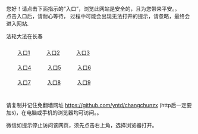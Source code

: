 您好！请点击下面指示的“入口”，浏览此网站是安全的，且为您带来平安。。 <br/>
点击入口后，请耐心等待， 过程中可能会出现无法打开的提示，请忽略，最终会进入网站. </br>

法轮大法在长春<br/>
<div style="padding:10px"><a style="margin:20px" target="_blank" href="https://d25q6qx7xqn7yt.cloudfront.net/2Qpsp?rvarieio" id="ccLink1" rel="nofollow">入口1</a> <a target="_blank" style="margin:20px" href="https://d3nt5l70d3q993.cloudfront.net/2Qpsp?ofvaeq" id="ccLink2" rel="nofollow">入口2</a> <a style="margin:20px" target="_blank" href="https://d1a8eupwwcy3ft.cloudfront.net/2Qpsp?xzpxucu" id="ccLink3" rel="nofollow">入口3</a></div>

<div style="padding:10px" ><a style="margin:20px" target="_blank" href="https://d25q6qx7xqn7yt.cloudfront.net/2Qpsp?rvarieio" id="ccLink4" rel="nofollow">入口4</a> <a style="margin:20px" href="https://d3nt5l70d3q993.cloudfront.net/2Qpsp?ofvaeq" target="_blank" id="ccLink5" rel="nofollow">入口5</a> <a style="margin:20px" href="https://d1a8eupwwcy3ft.cloudfront.net/2Qpsp?xzpxucu" target="_blank" id="ccLink6" rel="nofollow">入口6</a></div>

<div style="padding:10px"><a style="margin:20px" target="_blank" href="https://d25q6qx7xqn7yt.cloudfront.net/2Qpsp?rvarieio" id="ccLink7" rel="nofollow">入口7</a> <a style="margin:20px" href="https://d3nt5l70d3q993.cloudfront.net/2Qpsp?ofvaeq" target="_blank" id="ccLink8" rel="nofollow">入口8</a> <a style="margin:20px" target="_blank" href="https://d1a8eupwwcy3ft.cloudfront.net/2Qpsp?xzpxucu" id="ccLink9" rel="nofollow">入口9</a></div>

<br/>



请复制并记住免翻墙网址 https://github.com/yntd/changchunzx (http后一定要加s)，在电脑或手机的浏览器均可访问。。<br/>

微信如提示停止访问该网页，须先点击右上角，选择浏览器打开。
